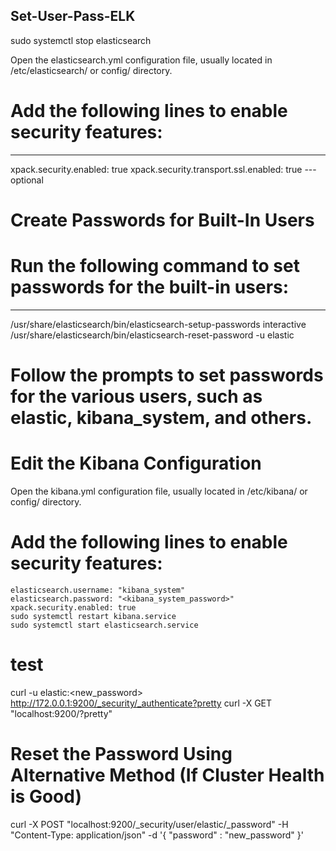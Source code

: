 ## Set-User-Pass-ELK

sudo systemctl stop elasticsearch

Open the elasticsearch.yml configuration file, usually located in /etc/elasticsearch/ or config/ directory.


# Add the following lines to enable security features:
----
xpack.security.enabled: true
xpack.security.transport.ssl.enabled: true  ---optional

# Create Passwords for Built-In Users

# Run the following command to set passwords for the built-in users:
  
-----
   /usr/share/elasticsearch/bin/elasticsearch-setup-passwords interactive
   /usr/share/elasticsearch/bin/elasticsearch-reset-password -u elastic

   
    
# Follow the prompts to set passwords for the various users, such as elastic, kibana_system, and others.


 # Edit the Kibana Configuration
 
Open the kibana.yml configuration file, usually located in /etc/kibana/ or config/ directory.

# Add the following lines to enable security features:
    
    elasticsearch.username: "kibana_system"
    elasticsearch.password: "<kibana_system_password>"
    xpack.security.enabled: true
    sudo systemctl restart kibana.service
    sudo systemctl start elasticsearch.service


# test 
  curl -u elastic:<new_password> http://172.0.0.1:9200/_security/_authenticate?pretty
  curl -X GET "localhost:9200/?pretty"


# Reset the Password Using Alternative Method (If Cluster Health is Good)
   curl -X POST "localhost:9200/_security/user/elastic/_password" -H "Content-Type: application/json" -d '{
     "password" : "new_password"
    }'





